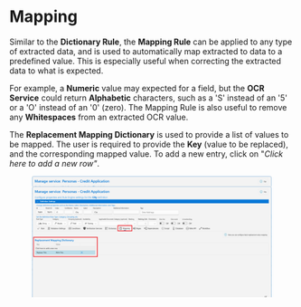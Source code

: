 # Mapping

Similar to the **Dictionary Rule**, the **Mapping Rule** can be applied to any type of extracted data, and is used to automatically map extracted to data to a predefined value. This is especially useful when correcting the extracted data to what is expected.

For example, a **Numeric** value may expected for a field, but the **OCR Service** could return **Alphabetic** characters, such as a 'S' instead of an '5' or a 'O' instead of an '0' (zero). The Mapping Rule is also useful to remove any **Whitespaces** from an extracted OCR value.

The **Replacement Mapping Dictionary** is used to provide a list of values to be mapped. The user is required to provide the **Key** (value to be replaced), and the corresponding mapped value. To add a new entry, click on "_Click here to add a new row"_.

<figure><img src="../../assets/image (147).png" alt=""><figcaption></figcaption></figure>

